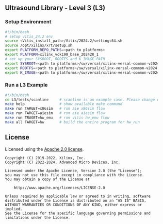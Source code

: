 ## Ultrasound Library - Level 3 (L3)

### Setup Environment
```bash
#!/bin/bash
# setup vitis_24.2 env
source <Vitis_install_path>/Vitis/2024.2/settings64.sh
source /opt/xilinx/xrt/setup.sh
export PLATFORM_REPO_PATHS=<path to platforms>
export PLATFORM=xilinx_vck190_base_202420_1
# set up your SYSROOT, ROOTFS and K_IMAGE PATH
export SYSROOT=<path to platforms>/sw/versal/xilinx-versal-common-v2024.2/sysroots/aarch64-xilinx-linux/
export ROOTFS=<path to platforms>/sw/versal/xilinx-versal-common-v2024.2/rootfs.ext4
export K_IMAGE=<path to platforms>/sw/versal/xilinx-versal-common-v2024.2/Image
```

### Run a L3 Example
```bash
#!/bin/bash
cd L3/tests/scanline     # scanline is an example case. Please change directory to any other cases in L3/tests if interested.
make help                # show available make command
make run TARGET=x86sim   # run aie x86sim flow
make run TARGET=aiesim   # run aie aiesim flow
make run TRAGET=hw_emu   # run vitis hw_emu flow
make all TARGET=hw       # build the entire program for hw_run
```

## License

Licensed using the [Apache 2.0 license](https://www.apache.org/licenses/LICENSE-2.0).

    Copyright (C) 2019-2022, Xilinx, Inc.
    Copyright (C) 2022-2024, Advanced Micro Devices, Inc.

    Licensed under the Apache License, Version 2.0 (the "License");
    you may not use this file except in compliance with the License.
    You may obtain a copy of the License at

        http://www.apache.org/licenses/LICENSE-2.0

    Unless required by applicable law or agreed to in writing, software
    distributed under the License is distributed on an "AS IS" BASIS,
    WITHOUT WARRANTIES OR CONDITIONS OF ANY KIND, either express or implied.
    See the License for the specific language governing permissions and
    limitations under the License.
